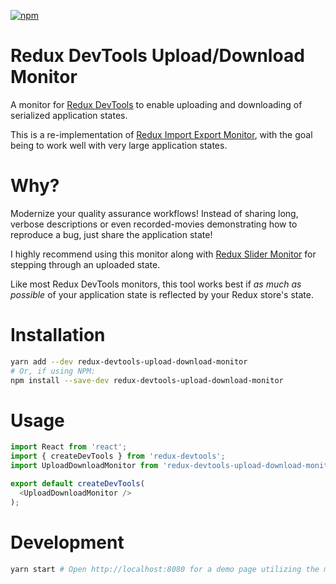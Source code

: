 [![npm](https://img.shields.io/npm/v/npm.svg?style=flat-square)](https://www.npmjs.com/package/redux-devtools-upload-download-monitor)

# Redux DevTools Upload/Download Monitor

A monitor for [Redux DevTools](https://github.com/gaearon/redux-devtools) to enable uploading and downloading of serialized application states.

This is a re-implementation of [Redux Import Export Monitor](https://github.com/lapanoid/redux-import-export-monitor), with the goal being to work well with very large application states.

# Why?
Modernize your quality assurance workflows! Instead of sharing long, verbose descriptions or even recorded-movies demonstrating how to reproduce a bug, just share the application state!

I highly recommend using this monitor along with [Redux Slider Monitor](https://github.com/calesce/redux-slider-monitor) for stepping through an uploaded state.

Like most Redux DevTools monitors, this tool works best if *as much as possible* of your application state is reflected by your Redux store's state.

# Installation
```bash
yarn add --dev redux-devtools-upload-download-monitor
# Or, if using NPM:
npm install --save-dev redux-devtools-upload-download-monitor
```

# Usage
```js
import React from 'react';
import { createDevTools } from 'redux-devtools';
import UploadDownloadMonitor from 'redux-devtools-upload-download-monitor';

export default createDevTools(
  <UploadDownloadMonitor />
);
```

# Development
```bash
yarn start # Open http://localhost:8080 for a demo page utilizing the monitor from ./src
```
